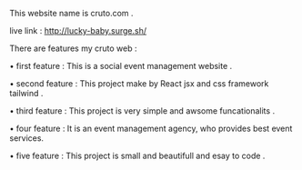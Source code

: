 This website name is cruto.com .

live link : http://lucky-baby.surge.sh/


There are features my cruto web : 

• first feature : This is a social event management website . 

• second feature : This project make by React jsx and css framework tailwind .

• third feature : This project is very simple and awsome funcationalits .

• four feature  : It is an event management agency, who provides best event services. 

• five feature : This project is small and beautifull and esay to code . 